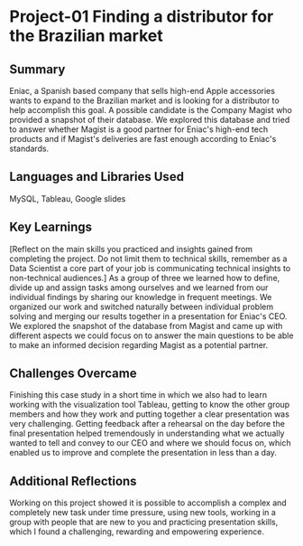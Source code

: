 # Project-01 Finding a distributor for the Brazilian market  
## Summary
Eniac, a Spanish based company that sells high-end Apple accessories wants to expand to the Brazilian market and is looking for a distributor to help accomplish this goal. A possible candidate is the Company Magist who provided a snapshot of their database. We explored this database and tried to answer whether Magist is a good partner for Eniac's high-end tech products and if Magist's deliveries are fast enough according to Eniac's standards.
## Languages and Libraries Used
MySQL, Tableau, Google slides
## Key Learnings
[Reflect on the main skills you practiced and insights gained from completing the project. Do not
limit them to technical skills, remember as a Data Scientist a core part of your job is
communicating technical insights to non-technical audiences.]
As a group of three we learned how to define, divide up and assign tasks among ourselves and we learned from our individual findings by sharing our knowledge in frequent meetings. 
We organized our work and switched naturally between individual problem solving and merging our results together in a presentation for Eniac's CEO. We explored the snapshot of the database from Magist and came up with different aspects we could focus on to answer the main questions to be able to make an informed decision regarding Magist as a potential partner. 

## Challenges Overcame
Finishing this case study in a short time in which we also had to learn working with the visualization tool Tableau, getting to know the other group members and how they work and putting together a clear presentation was very challenging. Getting feedback after a rehearsal on the day before the final presentation helped tremendously in understanding what we actually wanted to tell and convey to our CEO and where we should focus on, which enabled us to improve and complete the presentation in less than a day.    
## Additional Reflections
Working on this project showed it is possible to accomplish a complex and completely new task under time pressure, using new tools, working in a group with people that are new to you and practicing presentation skills, which I found a challenging, rewarding and empowering experience.  
